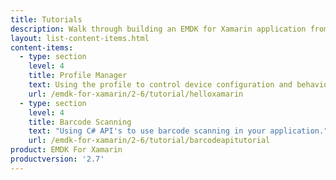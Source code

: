 ```yaml
---
title: Tutorials
description: Walk through building an EMDK for Xamarin application from the ground up with one of the following tutorials. Each tutorial includes step by step instructions and associate code.
layout: list-content-items.html
content-items:
  - type: section
    level: 4
    title: Profile Manager
    text: Using the profile to control device configuration and behaviors like setting the clock from your application.
    url: /emdk-for-xamarin/2-6/tutorial/helloxamarin
  - type: section
    level: 4
    title: Barcode Scanning
    text: "Using C# API's to use barcode scanning in your application."
    url: /emdk-for-xamarin/2-6/tutorial/barcodeapitutorial
product: EMDK For Xamarin
productversion: '2.7'
---
```

   













